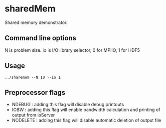 # sharedMem
Shared memory demonstrator. 
## Command line options 
N is problem size. 
io is I/O library selector, 0 for MPIIO, 1 for HDF5 
## Usage 
	../sharemem --N 10 --io 1 
## Preprocessor flags 
- NDEBUG : adding this flag will disable debug printouts 
- IOBW : adding this flag will enable bandwidth calculation and printing of
	output from ioServer 
- NODELETE : adding this flag will disable automatic deletion of output file 


